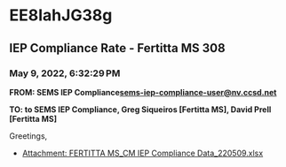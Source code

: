 # EE8IahJG38g
## IEP Compliance Rate - Fertitta MS 308
### May 9, 2022, 6:32:29 PM
**FROM: SEMS IEP Compliance<sems-iep-compliance-user@nv.ccsd.net>**

**TO: to SEMS IEP Compliance, Greg Siqueiros [Fertitta MS], David Prell [Fertitta MS]**


Greetings,  





* [Attachment: FERTITTA MS_CM IEP Compliance Data_220509.xlsx](EE8IahJG38g-attachment-1.xlsx)
